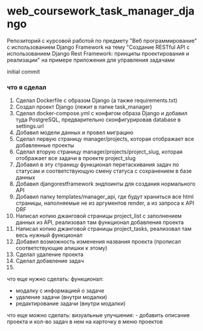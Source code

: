 # web_coursework_task_manager_django
Репозиторий с курсовой работой по предмету "Веб программирование" с использованием Django Framework на тему "Создание RESTful API с использованием Django Rest Framework: принципы проектирования и реализации" на примере приложения для управления задачами

initial commit

### что я сделал
1. Сделал Dockerfile с образом Django (а также requirements.txt)
2. Создал проект Django (лежит в папке task_manager)
3. Сделал docker-compose.yml с конфигом образа Django и добавил туда PostgreSQL, предварительно сконфигурировав database в settings.url
4. Добавил модели данных и провел миграцию
5. Сделал первую страницу manager/projects, которая отображает все добавленные проекты
6. Сделал вторую страницу manager/projects/project_slug, которая отображает все задачи в проекте project_slug
7. Добавил в эту страницу функционал перетаскивания задач по статусам и соответствующую смену статуса с сохранением в базе данных
8. Добавил djangorestframework эндпоинты для создания нормального API
9. Добавил папку templates/manager_api, где будут храниться все html страницы, наполняемые не из аргументов render, а из запроса к API DRF
10. Написал копию джанговой страницы project_list с заполнением данных из API, реализовал там функционал добавления проекта
11. Написал копию джанговой страницы project_tasks, реализовал там весь нужный функционал
12. Добавил возможность изменения названия проекта (прописал соответствующие апишки к этому)
13. Сделал удаление проекта
14. Сделал добавление задач
15. 


что еще нужно сделать:
функционал:
- модалку с информацией о задаче
- удаление задачи (внутри модалки)
- редактирование задачи (внутри модалки)

что еще можно сделать:
визуальные улучшения:
    - добавить описание проекта и кол-во задач в нем на карточку в меню проектов
